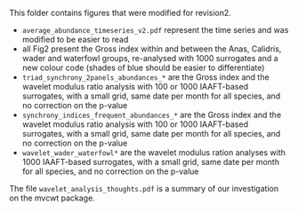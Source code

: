 This folder contains figures that were modified for revision2. 

* `average_abundance_timeseries_v2.pdf` represent the time series and was modified to be easier to read
* all Fig2 present the Gross index within and between the Anas, Calidris, wader and waterfowl groups, re-analysed with 1000 surrogates and a new colour code (shades of blue should be easier to differentiate)
* `triad_synchrony_2panels_abundances_*` are the Gross index and the wavelet modulus ratio analysis with 100 or 1000 IAAFT-based surrogates, with a small grid, same date per month for all species, and no correction on the p-value
* `synchrony_indices_frequent_abundances_*` are the Gross index and the wavelet modulus ratio analysis with 100 or 1000 IAAFT-based surrogates, with a small grid, same date per month for all species, and no correction on the p-value
* `wavelet_wader_waterfowl*` are the wavelet modulus ration analyses with 1000 IAAFT-based surrogates, with a small grid, same date per month for all species, and no correction on the p-value

The file `wavelet_analysis_thoughts.pdf` is a summary of our investigation on the mvcwt package.
